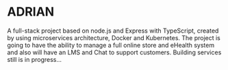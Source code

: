# ADRIAN
A full-stack project based on node.js and Express with TypeScript, created by using microservices architecture, Docker and Kubernetes. The project is going to have the ability to manage a full online store and eHealth system and also will have an LMS and Chat to support customers. Building services still is in progress...
